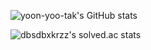 ![yoon-yoo-tak's GitHub stats](https://github-readme-stats.vercel.app/api?username=yoon-yoo-tak&show_icons=true&theme=dracula)


![dbsdbxkrzz's solved.ac stats](https://github-readme-solvedac.hyp3rflow.vercel.app/api/?handle=dbsdbxkrzz)
